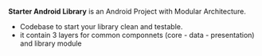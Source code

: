 **Starter Android Library**  is an Android Project with Modular Architecture.
- Codebase to start your library clean and testable.
- it contain 3 layers for common componnets (core - data - presentation) and library module

